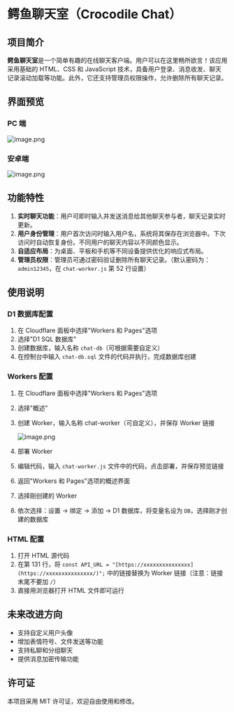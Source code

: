 # 鳄鱼聊天室（Crocodile Chat）

## 项目简介

**鳄鱼聊天室**是一个简单有趣的在线聊天客户端。用户可以在这里畅所欲言！该应用采用基础的 HTML、CSS 和 JavaScript 技术，具备用户登录、消息收发、聊天记录滚动加载等功能。此外，它还支持管理员权限操作，允许删除所有聊天记录。

## 界面预览

### PC 端

![image.png](https://i.pstorage.space/i/dbPAXV4xN/original_image.png)

### 安卓端

![image.png](https://i.pstorage.space/i/OD0ZxwYzO/original_image_1.png)

## 功能特性

1. **实时聊天功能**：用户可即时输入并发送消息给其他聊天参与者，聊天记录实时更新。
2. **用户身份管理**：用户首次访问时输入用户名，系统将其保存在浏览器中。下次访问时自动恢复身份。不同用户的聊天内容以不同颜色显示。
3. **自适应布局**：为桌面、平板和手机等不同设备提供优化的响应式布局。
4. **管理员权限**：管理员可通过密码验证删除所有聊天记录。（默认密码为：`admin12345`，在 `chat-worker.js` 第 52 行设置）

## 使用说明

### D1 数据库配置

1. 在 Cloudflare 面板中选择"Workers 和 Pages"选项
2. 选择"D1 SQL 数据库"
3. 创建数据库，输入名称 `chat-db`（可根据需要自定义）
4. 在控制台中输入 `chat-db.sql` 文件的代码并执行，完成数据库创建

### Workers 配置

1. 在 Cloudflare 面板中选择"Workers 和 Pages"选项
2. 选择"概述"
3. 创建 Worker，输入名称 chat-worker（可自定义），并保存 Worker 链接
   
    ![image.png](https://i.pstorage.space/i/3dv29X7g6/original_image_2.png)
    
4. 部署 Worker
5. 编辑代码，输入 `chat-worker.js` 文件中的代码，点击部署，并保存预览链接
6. 返回"Workers 和 Pages"选项的概述界面
7. 选择刚创建的 Worker
8. 依次选择：设置 → 绑定 → 添加 → D1 数据库，将变量名设为 `DB`，选择刚才创建的数据库

### HTML 配置

1. 打开 HTML 源代码
2. 在第 131 行，将 `const API_URL = "[https://xxxxxxxxxxxxxxx](https://xxxxxxxxxxxxxxx/)";` 中的链接替换为 Worker 链接（注意：链接末尾不要加 `/`）
3. 直接用浏览器打开 HTML 文件即可运行

## 未来改进方向

- 支持自定义用户头像
- 增加表情符号、文件发送等功能
- 支持私聊和分组聊天
- 提供消息加密传输功能

## 许可证

本项目采用 MIT 许可证，欢迎自由使用和修改。
